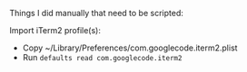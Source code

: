 Things I did manually that need to be scripted:

Import iTerm2 profile(s):
  - Copy ~/Library/Preferences/com.googlecode.iterm2.plist
  - Run `defaults read com.googlecode.iterm2`
